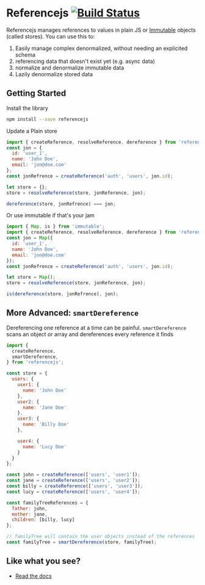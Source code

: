 # Referencejs [![Build Status](https://travis-ci.org/mindblight/referencejs.svg?branch=master)](https://travis-ci.org/mindblight/referencejs)

Referencejs manages references to values in plain JS or [Immutable](https://facebook.github.io/immutable-js/) objects (called stores). You can use this to:

1. Easily manage complex denormalized, without needing an explicited schema
2. referencing data that doesn't exist yet (e.g. async data)
3. normalize and denormalize immutable data
4. Lazily denormalize stored data


## Getting Started
Install the library
```sh
npm install --save referencejs
```

Update a Plain store
```js
import { createReference, resolveReference, dereference } from 'referencejs';
const jon = {
  id: 'user_1',
  name: 'John Doe',
  email: 'jon@doe.com'
};
const jonRefrence = createReference('auth', 'users', jon.id);

let store = {};
store = resolveReference(store, jonReference, jon);

dereference(store, jonRefrence) === jon;
```

Or use immutable if that's your jam

```js
import { Map, is } from 'immutable';
import { createReference, resolveReference, dereference } from 'referencejs/immutable';
const jon = Map({
  id: 'user_1',
  name: 'John Doe',
  email: 'jon@doe.com'
});
const jonRefrence = createReference('auth', 'users', jon.id);

let store = Map();
store = resolveReference(store, jonReference, jon);

is(dereference(store, jonRefrence), jon);
```

## More Advanced: `smartDereference`
Dereferencing one reference at a time can be painful.
`smartDereference` scans an object or array and dereferences every reference it finds

```js
import {
  createReference,
  smartDereference,
} from 'referencejs';

const store = {
  users: {
    user1: {
      name: 'John Doe'
    },
    user2: {
      name: 'Jane Doe'
    },
    user3: {
      name: 'Billy Doe'
    },

    user4: {
      name: 'Lucy Doe'
    }
  }
};

const john = createReference(['users', 'user1']);
const jane = createReference(['users', 'user2']);
const billy = createReference(['users', 'user3']);
const lucy = createReference(['users', 'user4']);

const familyTreeReferences = {
  father: john,
  mother: jane,
  children: [billy, lucy]
};

// familyTree will contain the user objects instead of the references  
const familyTree = smartDereference(store, familyTree);
```

## Like what you see?
- [Read the docs](docs/README.md)

